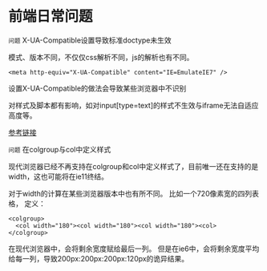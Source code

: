 前端日常问题
=======

`问题` X-UA-Compatible设置导致标准doctype未生效

模式、版本不同，不仅仅css解析不同，js的解析也有不同。
<pre><code>&lt;meta http-equiv="X-UA-Compatible" content="IE=EmulateIE7" /&gt;</code></pre>
设置X-UA-Compatible的做法会导致某些浏览器中不识别<!DOCTYPE html>

对样式及脚本都有影响，如对input[type=text]的样式不生效与iframe无法自适应高度等。

[参考链接](http://dancewithnet.com/2009/06/14/activating-browser-modes-with-doctype/)


`问题` 在colgroup与col中定义样式

现代浏览器已经不再支持在colgroup和col中定义样式了，目前唯一还在支持的是width，这也可能将在ie11终结。

对于width的计算在某些浏览器版本中也有所不同。
比如一个720像素宽的四列表格，
定义：
<pre><code>&lt;colgroup&gt;
  &lt;col width="180"&gt;&lt;col width="180"&gt;&lt;col width="180"&gt;&lt;col&gt;
&lt;/colgroup&gt;</code></pre>

在现代浏览器中，会将剩余宽度赋给最后一列。
但是在ie6中，会将剩余宽度平均给每一列，导致200px:200px:200px:120px的诡异结果。